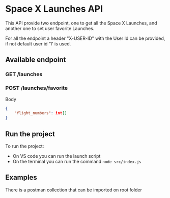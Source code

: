 # Space X Launches API

This API provide two endpoint, one to get all the Space X Launches, and another one to set user favorite Launches.

For all the endpoint a header "X-USER-ID" with the User Id can be provided, if not default user id '1' is used.

## Available endpoint

### GET /launches

### POST /launches/favorite

Body 
```json
{
    "flight_numbers": int[]
}
```


## Run the project

To run the project:

- On VS code you can run the launch script
- On the terminal you can run the command `node src/index.js`

## Examples

There is a postman collection that can be imported on root folder
